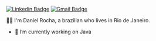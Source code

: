[![Linkedin Badge](https://img.shields.io/badge/-LinkedIn-blue?style=flat&logo=Linkedin&logoColor=white&link=https://www.linkedin.com/in/rebeccamanzi/)](https://www.linkedin.com/in/danielsantosr/)
[![Gmail Badge](https://img.shields.io/badge/-Gmail-c14438?style=flat&logo=Gmail&logoColor=white&link=mailto:rebeccamanzi@gmail.com)](mailto:danielsantosr.rj@gmail.com)

:man_technologist: I'm Daniel Rocha, a brazilian who lives in Rio de Janeiro.

- 🔭 I’m currently working on Java

